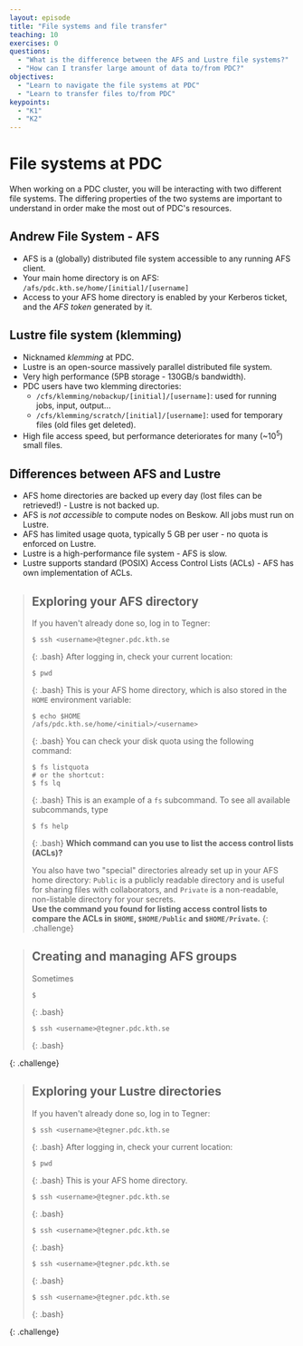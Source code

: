 ```yaml
---
layout: episode
title: "File systems and file transfer"
teaching: 10
exercises: 0
questions:
  - "What is the difference between the AFS and Lustre file systems?"
  - "How can I transfer large amount of data to/from PDC?"
objectives:
  - "Learn to navigate the file systems at PDC"
  - "Learn to transfer files to/from PDC"
keypoints:
  - "K1"
  - "K2"
---
```


# File systems at PDC

When working on a PDC cluster, you will be interacting with two different file systems. 
The differing properties of the two systems are important to understand in order make the most out 
of PDC's resources.

## Andrew File System - AFS

- AFS is a (globally) distributed file system accessible to any running AFS client.
- Your main home directory is on AFS: `/afs/pdc.kth.se/home/[initial]/[username]`
- Access to your AFS home directory is enabled by your Kerberos ticket, and the *AFS token* generated by it.

## Lustre file system (klemming)

- Nicknamed *klemming* at PDC.
- Lustre is an open-source massively parallel distributed file system.
- Very high performance (5PB storage - 130GB/s bandwidth).
- PDC users have two klemming directories:
  - `/cfs/klemming/nobackup/[initial]/[username]`: used for running jobs, input, output...
  - `/cfs/klemming/scratch/[initial]/[username]`: used for temporary files (old files get deleted).
- High file access speed, but performance deteriorates for many (~10<sup>5</sup>) small files.

## Differences between AFS and Lustre

- AFS home directories are backed up every day (lost files can be retrieved!) - Lustre is not backed up.
- AFS is *not accessible* to compute nodes on Beskow. All jobs must run on Lustre.
- AFS has limited usage quota, typically 5 GB per user - no quota is enforced on Lustre.
- Lustre is a high-performance file system - AFS is slow.
- Lustre supports standard (POSIX) Access Control Lists (ACLs) - AFS has own implementation of ACLs.

> ## Exploring your AFS directory
>
> If you haven't already done so, log in to Tegner:
> ```
> $ ssh <username>@tegner.pdc.kth.se
> ```
> {: .bash}
> After logging in, check your current location:
> ```
> $ pwd
> ```
> {: .bash}
> This is your AFS home directory, which is also stored in the `HOME` 
> environment variable:
> ```
> $ echo $HOME
> /afs/pdc.kth.se/home/<initial>/<username>
> ```
> {: .bash}
> You can check your disk quota using the following command:
> ```
> $ fs listquota
> # or the shortcut: 
> $ fs lq
> ```
> {: .bash}
> This is an example of a `fs` subcommand. To see all 
> available subcommands, type
> ```
> $ fs help
> ```
> {: .bash}
> **Which command can you use to list the access control lists (ACLs)?**
> 
> You also have two "special" directories already set up in your AFS 
> home directory: `Public` is a publicly readable directory and is useful 
> for sharing files with collaborators, and `Private` is a non-readable, 
> non-listable directory for your secrets.   
> **Use the command you found for listing access control lists to compare
> the ACLs in `$HOME`, `$HOME/Public` and `$HOME/Private`.**
{: .challenge}


> ## Creating and managing AFS groups
>
> Sometimes
> ```
> $ 
> ```
> {: .bash}
> ```
> $ ssh <username>@tegner.pdc.kth.se
> ```
> {: .bash}
> 
>
>
{: .challenge}


> ## Exploring your Lustre directories
>
> If you haven't already done so, log in to Tegner:
> ```
> $ ssh <username>@tegner.pdc.kth.se
> ```
> {: .bash}
> After logging in, check your current location:
> ```
> $ pwd
> ```
> {: .bash}
> This is your AFS home directory.  
> 
> ```
> $ ssh <username>@tegner.pdc.kth.se
> ```
> {: .bash}
> ```
> $ ssh <username>@tegner.pdc.kth.se
> ```
> {: .bash}
> ```
> $ ssh <username>@tegner.pdc.kth.se
> ```
> {: .bash}
> ```
> $ ssh <username>@tegner.pdc.kth.se
> ```
> {: .bash}
> 
>
>
{: .challenge}
